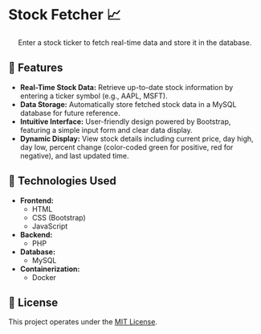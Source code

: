 # Stock Fetcher 📈

<p align="center">Enter a stock ticker to fetch real-time data and store it in the database.</p>

## 💫 Features

- **Real-Time Stock Data:** Retrieve up-to-date stock information by entering a ticker symbol (e.g., AAPL, MSFT).
- **Data Storage:** Automatically store fetched stock data in a MySQL database for future reference.
- **Intuitive Interface:** User-friendly design powered by Bootstrap, featuring a simple input form and clear data display.
- **Dynamic Display:** View stock details including current price, day high, day low, percent change (color-coded green for positive, red for negative), and last updated time.

## 🧪 Technologies Used

- **Frontend:**
  - HTML
  - CSS (Bootstrap)
  - JavaScript
- **Backend:**
  - PHP
- **Database:**
  - MySQL
- **Containerization:**
  - Docker

## 📜 License

This project operates under the [MIT License](LICENSE).
